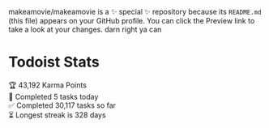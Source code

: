makeamovie/makeamovie is a ✨ special ✨ repository because its `README.md` (this file) appears on your GitHub profile.
You can click the Preview link to take a look at your changes. darn right ya can

# Todoist Stats

<!-- TODO-IST:START -->
🏆  43,192 Karma Points           
🌸  Completed 5 tasks today           
✅  Completed 30,117 tasks so far           
⏳  Longest streak is 328 days
<!-- TODO-IST:END -->
